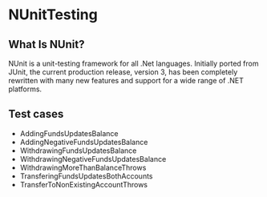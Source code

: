 # NUnitTesting

## What Is NUnit?
NUnit is a unit-testing framework for all .Net languages. Initially ported from JUnit, the current production release, version 3, has been completely rewritten with many new features and support for a wide range of .NET platforms.

## Test cases

- AddingFundsUpdatesBalance
- AddingNegativeFundsUpdatesBalance
- WithdrawingFundsUpdatesBalance
- WithdrawingNegativeFundsUpdatesBalance
- WithdrawingMoreThanBalanceThrows
- TransferingFundsUpdatesBothAccounts
- TransferToNonExistingAccountThrows
